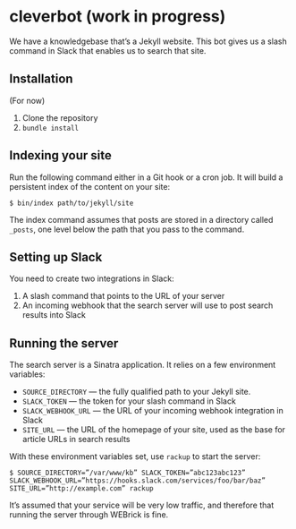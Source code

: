 # cleverbot (work in progress)

We have a knowledgebase that’s a Jekyll website. This bot gives us
a slash command in Slack that enables us to search that site.

## Installation

(For now)

1. Clone the repository
2. `bundle install`

## Indexing your site

Run the following command either in a Git hook or a cron job. It will
build a persistent index of the content on your site:

	$ bin/index path/to/jekyll/site

The index command assumes that posts are stored in a directory called
`_posts`, one level below the path that you pass to the command.

## Setting up Slack

You need to create two integrations in Slack:

1. A slash command that points to the URL of your server
2. An incoming webhook that the search server will use to post search
   results into Slack

## Running the server

The search server is a Sinatra application. It relies on a few
environment variables:

* `SOURCE_DIRECTORY` — the fully qualified path to your Jekyll site.
* `SLACK_TOKEN` — the token for your slash command in Slack
* `SLACK_WEBHOOK_URL` — the URL of your incoming webhook integration in
  Slack
* `SITE_URL` — the URL of the homepage of your site, used as the base
  for article URLs in search results

With these environment variables set, use `rackup` to start the server:

	$ SOURCE_DIRECTORY=”/var/www/kb” SLACK_TOKEN=”abc123abc123” SLACK_WEBHOOK_URL=”https://hooks.slack.com/services/foo/bar/baz” SITE_URL=”http://example.com” rackup

It’s assumed that your service will be very low traffic, and therefore
that running the server through WEBrick is fine.
